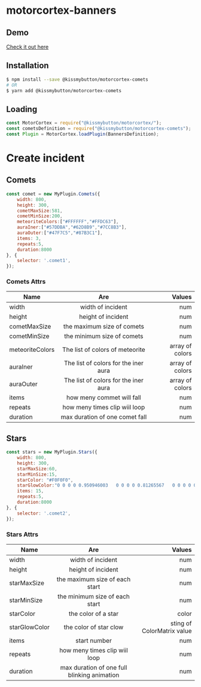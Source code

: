 # motorcortex-banners

## Demo
[Check it out here](https://kissmybutton.github.io/motorcortex-comets/demo/index.html)

## Installation

```bash
$ npm install --save @kissmybutton/motorcortex-comets
# OR
$ yarn add @kissmybutton/motorcortex-comets
```

## Loading

```javascript
const MotorCortex = require("@kissmybutton/motorcortex/");
const cometsDefinition = require("@kissmybutton/motorcortex-comets");
const Plugin = MotorCortex.loadPlugin(BannersDefinition);
```

# Create incident

## Comets

```javascript
const comet = new MyPlugin.Comets({
    width: 800,
    height: 300,
    cometMaxSize:581,
    cometMinSize:200,
    meteoriteColors:["#FFFFFF","#FFDC63"],
    auraIner:["#57DDBA","#62D8B9","#7CC8B3"],
    auraOuter:["#47F7C5","#87B3C1"],
    items: 3,
    repeats:5,
    duration:8000
}, {
    selector: '.comet1',
});
```

### Comets Attrs

| Name        | Are           | Values  |
| ------------- |:-------------:| -----:|
| width     | width of incident  | num |
| height     | height of incident  | num |
| cometMaxSize   | the maximum size of comets  | num |
| cometMinSize     | the minimum size of comets  | num |
| meteoriteColors     | The list of colors of meteorite  | array of colors |
| auraIner  | The list of colors for the iner aura | array of colors |
| auraOuter  | The list of colors for the iner aura | array of colors |
| items     | how meny commet will fall  | num |
| repeats     | how meny times clip wiil loop  | num |
|duration  | max duration of one comet fall | num |

## Stars

```javascript
const stars = new MyPlugin.Stars({
    width: 800,
    height: 300,
    starMaxSize:60,
    starMinSize:15, 
    starColor: "#F0F0F0",
    starGlowColor:"0 0 0 0 0.950946003   0 0 0 0 0.81265567   0 0 0 0 0.51528336  0 0 0 1 0",
    items: 15,
    repeats:5,
    duration:8000
}, {
    selector: '.comet2',
});
```

### Stars Attrs

| Name        | Are           | Values  |
| ------------- |:-------------:| -----:|
| width     | width of incident  | num |
| height     | height of incident  | num |
| starMaxSize   | the maximum size of each start  | num |
| starMinSize     | the minimum size of each start  | num |
| starColor     | the color of a star  | color |
| starGlowColor  | the color of star clow | sting of ColorMatrix value |
| items     | start number  | num |
| repeats     | how meny times clip wiil loop  | num |
|duration  | max duration of one full blinking animation | num |

